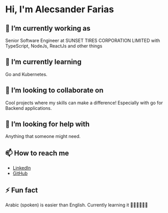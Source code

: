 # Hi, I'm Alecsander Farias

## 🔭 I’m currently working as

  Senior Software Engineer at SUNSET TIRES CORPORATION LIMITED with TypeScript, NodeJs, ReactJs and other things

## 🌱 I’m currently learning
 
  Go and Kubernetes.

## 🚀 I’m looking to collaborate on

  Cool projects where my skills can make a difference! Especially with go for Backend applications.

## 🤔 I’m looking for help with
 
 Anything that someone might need.

## 📫 How to reach me

- [LinkedIn](https://www.linkedin.com/in/alecsander-farias-912905188/)
- [GitHub](https://github.com/AlecsFarias)

## ⚡ Fun fact

  Arabic (spoken) is easier than English. Currently learning it 🧙🏻‍♂️🧙🏻‍♂️
